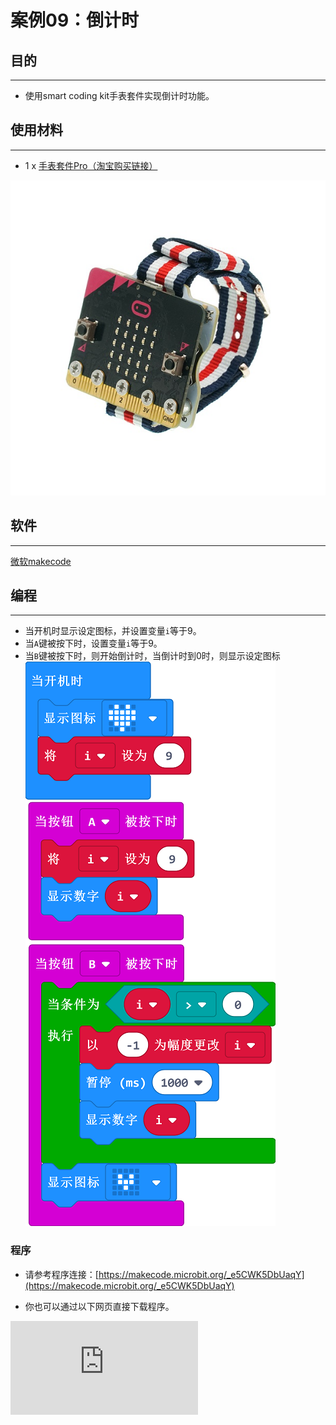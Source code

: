 # 案例09：倒计时

## 目的
---
- 使用smart coding kit手表套件实现倒计时功能。

## 使用材料
---

- 1 x [手表套件Pro（淘宝购买链接）](https://item.taobao.com/item.htm?ft=t&id=582042009614)

![](./images/smart_coding_kit_case_09_01.png)


## 软件
---
[微软makecode](https://makecode.microbit.org/#)

## 编程
---

- 当开机时显示设定图标，并设置变量`i`等于9。
- 当`A`键被按下时，设置变量`i`等于9。
- 当`B`键被按下时，则开始倒计时，当倒计时到0时，则显示设定图标
![](./images/smart_coding_kit_case_09_02.png)






### 程序
- 请参考程序连接：[https://makecode.microbit.org/_e5CWK5DbUaqY](https://makecode.microbit.org/_e5CWK5DbUaqY)

- 你也可以通过以下网页直接下载程序。

<div
    style={{
        position: 'relative',
        paddingBottom: '60%',
        overflow: 'hidden',
    }}
>
    <iframe
        src="https://makecode.microbit.org/_e5CWK5DbUaqY"
        frameborder="0"
        sandbox="allow-popups allow-forms allow-scripts allow-same-origin"
        style={{
            position: 'absolute',
            width: '100%',
            height: '100%',
        }}
    />
</div>
---


## 结论
---
- 当开机时显示设定图标
- 当`A`键被按下时，LED矩阵显示数值9
- 当`B`键被按下时，开始倒计时，当显示到0时，则显示设定图标




## 思考
---


## 常见问题


## 相关阅读
---
